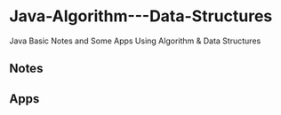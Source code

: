 # Java-Algorithm---Data-Structures
Java Basic Notes and Some Apps Using Algorithm &amp; Data Structures

## Notes

## Apps

